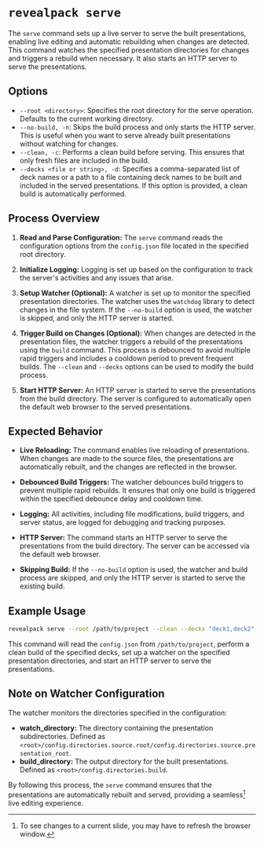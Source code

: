 # `revealpack serve`

The `serve` command sets up a live server to serve the built presentations, enabling live editing and automatic rebuilding when changes are detected. This command watches the specified presentation directories for changes and triggers a rebuild when necessary. It also starts an HTTP server to serve the presentations.

## Options

- `--root <directory>`: Specifies the root directory for the serve operation. Defaults to the current working directory.
- `--no-build, -n`: Skips the build process and only starts the HTTP server. This is useful when you want to serve already built presentations without watching for changes.
- `--clean, -c`: Performs a clean build before serving. This ensures that only fresh files are included in the build.
- `--decks <file or string>, -d`: Specifies a comma-separated list of deck names or a path to a file containing deck names to be built and included in the served presentations. If this option is provided, a clean build is automatically performed.

## Process Overview

1. **Read and Parse Configuration:**
   The `serve` command reads the configuration options from the `config.json` file located in the specified root directory.

2. **Initialize Logging:**
   Logging is set up based on the configuration to track the server's activities and any issues that arise.

3. **Setup Watcher (Optional):**
   A watcher is set up to monitor the specified presentation directories. The watcher uses the `watchdog` library to detect changes in the file system. If the `--no-build` option is used, the watcher is skipped, and only the HTTP server is started.

4. **Trigger Build on Changes (Optional):**
   When changes are detected in the presentation files, the watcher triggers a rebuild of the presentations using the `build` command. This process is debounced to avoid multiple rapid triggers and includes a cooldown period to prevent frequent builds. The `--clean` and `--decks` options can be used to modify the build process.

5. **Start HTTP Server:**
   An HTTP server is started to serve the presentations from the build directory. The server is configured to automatically open the default web browser to the served presentations.

## Expected Behavior

- **Live Reloading:**
  The command enables live reloading of presentations. When changes are made to the source files, the presentations are automatically rebuilt, and the changes are reflected in the browser.

- **Debounced Build Triggers:**
  The watcher debounces build triggers to prevent multiple rapid rebuilds. It ensures that only one build is triggered within the specified debounce delay and cooldown time.

- **Logging:**
  All activities, including file modifications, build triggers, and server status, are logged for debugging and tracking purposes.

- **HTTP Server:**
  The command starts an HTTP server to serve the presentations from the build directory. The server can be accessed via the default web browser.

- **Skipping Build:**
  If the `--no-build` option is used, the watcher and build process are skipped, and only the HTTP server is started to serve the existing build.

## Example Usage

```sh
revealpack serve --root /path/to/project --clean --decks "deck1,deck2"
```

This command will read the `config.json` from `/path/to/project`, perform a clean build of the specified decks, set up a watcher on the specified presentation directories, and start an HTTP server to serve the presentations.

## Note on Watcher Configuration

The watcher monitors the directories specified in the configuration:

- **watch_directory:** The directory containing the presentation subdirectories. Defined as `<root>/config.directories.source.root/config.directories.source.presentation_root`.
- **build_directory:** The output directory for the built presentations. Defined as `<root>/config.directories.build`.

By following this process, the `serve` command ensures that the presentations are automatically rebuilt and served, providing a seamless[^1] live editing experience.

[^1]: To see changes to a current slide, you may have to refresh the browser window.